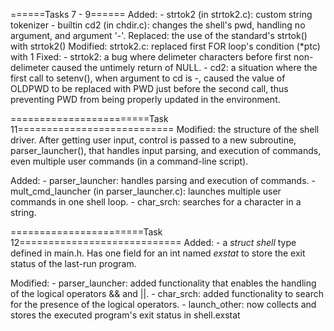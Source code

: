 ======Tasks 7 - 9======
Added:		- strtok2 (in strtok2.c): custom string tokenizer
		- builtin cd2 (in chdir.c): changes the shell's pwd, handling
		no argument, and argument '-'.
Replaced:	the use of the standard's strtok() with strtok2()
Modified:	strtok2.c: replaced first FOR loop's condition (*ptc) with 1
Fixed:		- strtok2: a bug where delimeter characters before first
		non-delimeter caused the untimely return of NULL.
		- cd2: a situation where the first call to setenv(), when
		argument to cd is -, caused the value of OLDPWD to be replaced
		with PWD just before the second call, thus preventing PWD from
		being properly updated in the environment.

========================Task 11===========================
Modified:	the structure of the shell driver. After getting user input,
		control is passed to a new subroutine, parser_launcher(), that
		handles input parsing, and execution of commands, even
		multiple user commands (in a command-line script).

Added:		- parser_launcher: handles parsing and execution of commands.
		- mult_cmd_launcher (in parser_launcher.c): launches multiple
		user commands in one shell loop.
		- char_srch: searches for a character in a string.

=======================Task 12============================
Added:		- a _struct shell_ type defined in main.h. Has one field for an
		int named _exstat_ to store the exit status of the last-run
		program.

Modified:	- parser_launcher: added functionality that enables the
		handling of the logical operators && and ||.
		- char_srch: added functionality to search for the presence of
		the logical operators.
		- launch_other: now collects and stores the executed program's
		exit status in shell.exstat
